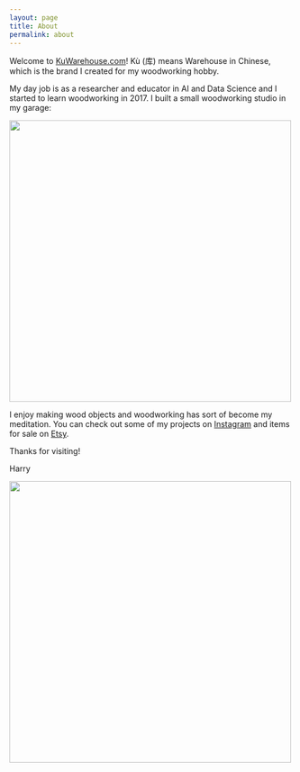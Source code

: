 ```yaml
---
layout: page
title: About
permalink: about
---
```


Welcome to [KuWarehouse.com](https://kuwarehouse.com/)! Kù (库) means Warehouse in Chinese, which is the brand I created for my woodworking hobby.

My day job is as a researcher and educator in AI and Data Science and I started to learn woodworking in 2017. I built a small woodworking studio in my garage:

<img class="mx-auto drop-shadow-md" width="500" src="https://user-images.githubusercontent.com/595772/180903147-7198af6b-4d37-42a0-9dc2-ceda4ae204bd.JPG">

I enjoy making wood objects and woodworking has sort of become my meditation. You can check out some of my projects on [Instagram](https://www.instagram.com/ku_warehouse_store/) and items for sale on [Etsy](https://www.etsy.com/shop/KuWarehouse). 

Thanks for visiting!

Harry

<img class="mx-auto drop-shadow-md" width="500" src="https://user-images.githubusercontent.com/595772/181522246-c3ed5618-d0aa-46bc-a65a-2a6f4b83c69d.jpg">
